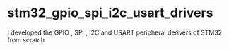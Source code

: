 # stm32_gpio_spi_i2c_usart_drivers


I developed the GPIO , SPI , I2C  and USART peripheral derivers of STM32 from scratch 
